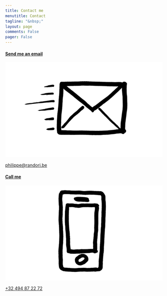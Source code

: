 ```yaml
---
title: Contact me
menutitle: Contact
tagline: "&nbsp;"
layout: page
comments: False
pager: False
---
```


<div class="contact row">

  <div class="col-sm-4 col-sm-offset-2">
    <a href="mailto:philippe@randori.be">
      <h4>Send me an email</h4>
      <div class="crop-quote"><img src="/images/email.png" alt="Wat"></div>
      <p>philippe@randori.be</p>
    </a>
  </div>

  <div class="col-sm-4">
    <a href="call:+32494872272">
      <h4>Call me</h4>
      <div class="crop-quote"><img src="/images/phone.png" alt="Wat"></div>
      <p> +32 494 87 22 72</p>
    </a>
  </div>

</div>